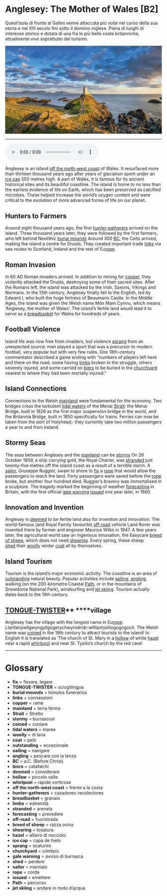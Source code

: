 # Anglesey: The Mother of Wales   [B2]

Quest’isola di fronte al Galles venne attaccata più volte nel corso deIla sua storia e nel XIII secolo finì sotto il dominio inglese. Piena di luoghi di interesse storico e dotata di una fra le più belle coste britanniche, attualmente vive soprattutto del turismo.

![](Anglesey%20The%20Mother%20of%20Wales.webp)

--------------

<div>
<audio controls autoplay>
    <source src="https://raw.githubusercontent.com/dartie/speakup/main/2023-04/Anglesey%20The%20Mother%20of%20Wales.mp3" type="audio/mpeg">
</audio>
</div>


Anglesey is an island [off the north-west coast](## "frente a la costa") of Wales. It resurfaced more than thirteen thousand years ago after years of glaciation spent under an [ice cap](## "capa de hielo") 550 metres high. A part of Wales, it is famous for its ancient historical sites and its beautiful coastline. The island is home to no less than the earliest evidence of life on Earth, which has been preserved as calcified microbes. These helped increase the world’s oxygen content and were critical to the evolution of more advanced forms of life on our planet.

## Hunters to Farmers
Around eight thousand years ago, the first [hunter-gatherers](## "cazadores-recolectores") arrived on the island. Three thousand years later, they were followed by the first farmers, who left behind Neolithic [burial mounds](## "túmulos funerarios") Around 300 [BC](## "a.C. (Before Christ)"), the Celts arrived, making the island a centre for Druids. They created important trade [links](## "connessioni") via sea routes to Scotland, Ireland and the rest of Eu[rope](## "corda"). 

## Roman Invasion 
In 60 AD Roman invaders arrived. In addition to mining for [copper](## "rame"), they violently attacked the Druids, destroying some of their sacred sites. After the Romans left, the island was attacked by the Irish, Saxons, Vikings and Normans. In the 13th century, Anglesey finally fell to the English, led by Edward I, who built the huge fortress of Beaumaris Castle. In the Middle Ages, the island was given the Welsh name Môn Mam Cymru, which means ‘Anglesey, the mother of Wales’. The island’s fertile land would lead it to serve as a [breadbasket](## "granaio") for Wales for hundreds of years.

## Football Violence
Island life was now free from invaders, but violence [sprang](## "scaturire") from an unexpected source: men played a sport that was a precursor to modern football, very popular but with very few rules. One 18th-century commentator described a game ending with “numbers of players left here and there on the road, some having [limbs](## "estremità") broken in the struggle, others severely injured, and some carried on [biers](## "catafalchi") to be buried in the [churchyard](## "cimitero") nearest to where they had been mortally injured.”

## Island Connections
Connections to the Welsh [mainland](## "terra ferma") were fundamental for the economy. Two bridges cross the turbulent [tidal waters](## "maree") of the Menai [Strait](## "Stretto"): the Menai Bridge, built in 1826 as the first major suspension bridge in the world, and the Britannia Bridge, built in 1850 specifically for trains. Ferries can now be taken from the port of Holyhead;: they currently take two million passengers a year to and from Ireland.

## Stormy Seas
The seas between Anglesey and the [mainland](## "terra ferma") can be [stormy](## "burrascosi") On 26 October 1859, a ship carrying gold, the Royal Charter, was [stranded](## "arenata") just twenty-five metres off the island coast as a result of a terrible storm. A [sailor](## "marinaio"), Giuseppe Ruggier, swam to shore to [fix](## "fissare, legare") a [rope](## "corda") that would allow the passengers to reach the land. Forty passengers were saved before the [rope](## "corda") broke, but another four hundred died. Ruggier’s bravery was immortalised in a sculpture. The tragedy marked the beginning of weather [forecasting](## "prevedere") in Britain, with the first official [gale warning](## "avviso di burrasca") [issued](## "emettere") one year later, in 1860. 

## Innovation and Invention
Anglesey is [deemed](## "considerare") to be fertile land also for invention and innovation. The world-famous (and Royal Family favourite) [off-road](## "fuoristrada") vehicle Land Rover was invented there by farmer and engineer Maurice Wilks in 1947. A few years later, the agricultural world saw an ingenious innovation, the Easycare [breed of sheep](## "razza ovina"), which does not need [shearing](## "tosatura"). Every spring, these sheep [shed](## "perdere") their [woolly](## "di lana") winter [coat](## "pelo") all by themselves. 

## Island Tourism
Tourism is the island’s major economic activity. The coastline is an area of [outstanding](## "eccezionale") natural beauty. Popular activities include [sailing](## "navigare"), [angling](## "pescare con la lenza"), walking (on the 200-kilometre Coastal [Path](## "percorso"), or in the mountains of Snowdonia National Park), windsurfing and [jet skiing](## "andare in moto d’acqua"). Tourism actually dates back to the 19th century.

## [TONGUE-TWISTER](## "scioglilingua")** ****village
Anglesey has the village with the longest name in Eu[rope](## "corda"): Llanfairpwllgwyngyllgogerychwyrndrob-wllllantysiliogogogoch. The Welsh name was [coined](## "coniare") in the 19th century to attract tourists to the island! In English it is translated as ‘The church of St. Mary in a [hollow](## "piccolo valle") of white [hazel](## "albero di nocciolo") near a rapid [whirlpool](## "rapide vorticose") and near St. Tysilio’s church by the red cave’.
 


--------------

<div style = "display:block; clear:both; page-break-after:always;"></div>

# Glossary
* **fix** = fissare, legare
* **TONGUE-TWISTER** = scioglilingua
* **burial mounds** = túmulos funerarios
* **links** = connessioni
* **copper** = rame
* **mainland** = terra ferma
* **Strait** = Stretto
* **stormy** = burrascosi
* **coined** = coniare
* **tidal waters** = maree
* **woolly** = di lana
* **coat** = pelo
* **outstanding** = eccezionale
* **sailing** = navigare
* **angling** = pescare con la lenza
* **BC** = a.C. (Before Christ)
* **biers** = catafalchi
* **deemed** = considerare
* **hollow** = piccolo valle
* **whirlpool** = rapide vorticose
* **off the north-west coast** = frente a la costa
* **hunter-gatherers** = cazadores-recolectores
* **breadbasket** = granaio
* **limbs** = estremità
* **stranded** = arenata
* **forecasting** = prevedere
* **off-road** = fuoristrada
* **breed of sheep** = razza ovina
* **shearing** = tosatura
* **hazel** = albero di nocciolo
* **ice cap** = capa de hielo
* **sprang** = scaturire
* **churchyard** = cimitero
* **gale warning** = avviso di burrasca
* **shed** = perdere
* **sailor** = marinaio
* **rope** = corda
* **issued** = emettere
* **Path** = percorso
* **jet skiing** = andare in moto d’acqua
